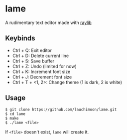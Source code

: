# lame
A rudimentary text editor made with [raylib](https://github.com/raysan5/raylib)

## Keybinds
- Ctrl + Q: Exit editor
- Ctrl + D: Delete current line
- Ctrl + S: Save buffer
- Ctrl + Z: Undo (limited for now)
- Ctrl + K: Increment font size
- Ctrl + J: Decrement font size
- Ctrl + T + <1, 2>: Change theme (1 is dark, 2 is white)

## Usage
```
$ git clone https://github.com/lauchimoon/lame.git
$ cd lame
$ make
$ ./lame <file>
```
If `<file>` doesn't exist, `lame` will create it.
